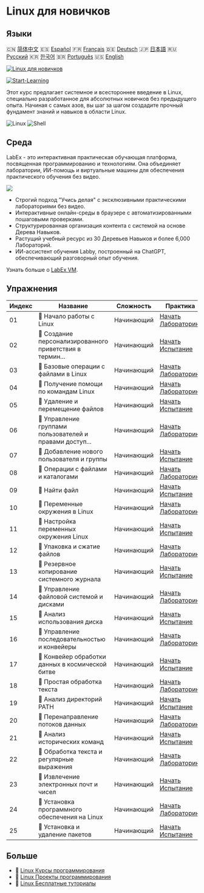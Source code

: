 # Linux для новичков

## Языки

🇨🇳 [简体中文](README_zh.md) 🇪🇸 [Español](README_es.md) 🇫🇷 [Français](README_fr.md) 🇩🇪 [Deutsch](README_de.md) 🇯🇵 [日本語](README_ja.md) 🇷🇺 [Русский](README_ru.md) 🇰🇷 [한국어](README_ko.md) 🇧🇷 [Português](README_pt.md) 🇺🇸 [English](README.md) 

[![Linux для новичков](https://cover-creator.labex.io/linux-for-noobs.png?lang=ru)](https://labex.io/ru/courses/linux-for-noobs)

[![Start-Learning](https://img.shields.io/badge/Start-Learning-whitesmoke?style=for-the-badge)](https://labex.io/ru/courses/linux-for-noobs)

Этот курс предлагает системное и всестороннее введение в Linux, специально разработанное для абсолютных новичков без предыдущего опыта. Начиная с самых азов, вы шаг за шагом создадите прочный фундамент знаний и навыков в области Linux.

![Linux](https://img.shields.io/badge/Linux-whitesmoke?style=for-the-badge&logo=linux)
![Shell](https://img.shields.io/badge/Shell-whitesmoke?style=for-the-badge&logo=shell)


## Среда

LabEx - это интерактивная практическая обучающая платформа, посвященная программированию и технологиям. Она объединяет лаборатории, ИИ-помощь и виртуальные машины для обеспечения практического обучения без видео.

![](https://tutorial-screenshot.getvm.io/images/vm-1725247253.png)

- Строгий подход "Учись делая" с эксклюзивными практическими лабораториями без видео.
- Интерактивные онлайн-среды в браузере с автоматизированными пошаговыми проверками.
- Структурированная организация контента с системой на основе Дерева Навыков.
- Растущий учебный ресурс из 30 Деревьев Навыков и более 6,000 Лабораторий.
- ИИ-ассистент обучения Labby, построенный на ChatGPT, обеспечивающий разговорный опыт обучения.

Узнать больше о [LabEx VM](https://support.labex.io/using-labex/virtual-machine).

## Упражнения

|   Индекс | Название                                                 | Сложность   | Практика                                                                                                                           |
|----------|----------------------------------------------------------|-------------|------------------------------------------------------------------------------------------------------------------------------------|
|       01 | 📖 Начало работы с Linux                                 | Начинающий  | <a target='_blank' href='https://labex.io/ru/tutorials/linux-getting-started-with-linux-446315'>Начать Лабораторию</a>             |
|       02 | 🎯 Создание персонализированного приветствия в термин... | Начинающий  | <a target='_blank' href='https://labex.io/ru/tutorials/linux-create-personalized-terminal-greeting-446322'>Начать Испытание</a>    |
|       03 | 📖 Базовые операции с файлами в Linux                    | Начинающий  | <a target='_blank' href='https://labex.io/ru/tutorials/linux-basic-file-operations-in-linux-18001'>Начать Лабораторию</a>          |
|       04 | 📖 Получение помощи по командам Linux                    | Начинающий  | <a target='_blank' href='https://labex.io/ru/tutorials/linux-get-help-on-linux-commands-18000'>Начать Лабораторию</a>              |
|       05 | 🎯 Удаление и перемещение файлов                         | Начинающий  | <a target='_blank' href='https://labex.io/ru/tutorials/linux-delete-and-move-files-7777'>Начать Испытание</a>                      |
|       06 | 📖 Управление группами пользователей и правами доступ... | Начинающий  | <a target='_blank' href='https://labex.io/ru/tutorials/linux-linux-user-group-and-file-permissions-18002'>Начать Лабораторию</a>   |
|       07 | 🎯 Добавление нового пользователя и группы               | Начинающий  | <a target='_blank' href='https://labex.io/ru/tutorials/linux-add-new-user-and-group-17987'>Начать Испытание</a>                    |
|       08 | 📖 Операции с файлами и каталогами                       | Начинающий  | <a target='_blank' href='https://labex.io/ru/tutorials/linux-file-and-directory-operations-17997'>Начать Лабораторию</a>           |
|       09 | 🎯 Найти файл                                            | Начинающий  | <a target='_blank' href='https://labex.io/ru/tutorials/linux-find-a-file-17993'>Начать Испытание</a>                               |
|       10 | 📖 Переменные окружения в Linux                          | Начинающий  | <a target='_blank' href='https://labex.io/ru/tutorials/linux-environment-variables-in-linux-385274'>Начать Лабораторию</a>         |
|       11 | 🎯 Настройка переменных окружения Linux                  | Начинающий  | <a target='_blank' href='https://labex.io/ru/tutorials/linux-configure-linux-environment-variables-437861'>Начать Испытание</a>    |
|       12 | 📖 Упаковка и сжатие файлов                              | Начинающий  | <a target='_blank' href='https://labex.io/ru/tutorials/linux-file-packaging-and-compression-385413'>Начать Лабораторию</a>         |
|       13 | 🎯 Резервное копирование системного журнала              | Начинающий  | <a target='_blank' href='https://labex.io/ru/tutorials/linux-backup-system-log-17989'>Начать Испытание</a>                         |
|       14 | 📖 Управление файловой системой и дисками                | Начинающий  | <a target='_blank' href='https://labex.io/ru/tutorials/linux-file-system-and-disk-management-17999'>Начать Лабораторию</a>         |
|       15 | 🎯 Анализ использования диска                            | Начинающий  | <a target='_blank' href='https://labex.io/ru/tutorials/linux-analyzing-disk-usage-7775'>Начать Испытание</a>                       |
|       16 | 📖 Управление последовательностью и конвейеры            | Начинающий  | <a target='_blank' href='https://labex.io/ru/tutorials/linux-sequence-control-and-pipeline-17994'>Начать Лабораторию</a>           |
|       17 | 🎯 Конвейер обработки данных в космической битве         | Начинающий  | <a target='_blank' href='https://labex.io/ru/tutorials/linux-space-battle-data-pipeline-385343'>Начать Испытание</a>               |
|       18 | 📖 Простая обработка текста                              | Начинающий  | <a target='_blank' href='https://labex.io/ru/tutorials/linux-simple-text-processing-18004'>Начать Лабораторию</a>                  |
|       19 | 🎯 Анализ директорий PATH                                | Начинающий  | <a target='_blank' href='https://labex.io/ru/tutorials/linux-analyzing-path-directories-385344'>Начать Испытание</a>               |
|       20 | 📖 Перенаправление потоков данных                        | Начинающий  | <a target='_blank' href='https://labex.io/ru/tutorials/linux-data-stream-redirection-17995'>Начать Лабораторию</a>                 |
|       21 | 🎯 Анализ исторических команд                            | Начинающий  | <a target='_blank' href='https://labex.io/ru/tutorials/linux-analyze-historical-commands-17988'>Начать Испытание</a>               |
|       22 | 📖 Обработка текста и регулярные выражения               | Начинающий  | <a target='_blank' href='https://labex.io/ru/tutorials/linux-text-processing-and-regular-expressions-18003'>Начать Лабораторию</a> |
|       23 | 🎯 Извлечение электронных почт и чисел                   | Начинающий  | <a target='_blank' href='https://labex.io/ru/tutorials/linux-extracting-mails-and-numbers-17991'>Начать Испытание</a>              |
|       24 | 📖 Установка программного обеспечения на Linux           | Начинающий  | <a target='_blank' href='https://labex.io/ru/tutorials/linux-software-installation-on-linux-18005'>Начать Лабораторию</a>          |
|       25 | 🎯 Установка и удаление пакетов                          | Начинающий  | <a target='_blank' href='https://labex.io/ru/tutorials/linux-installing-and-removing-packages-385380'>Начать Испытание</a>         |

## Больше

- 🔗 [Linux Курсы программирования](https://github.com/labex-labs/awesome-programming-courses)
- 🔗 [Linux Проекты программирования](https://github.com/labex-labs/awesome-programming-projects)
- 🔗 [Linux Бесплатные туториалы](https://github.com/labex-labs/linux-free-tutorials)

